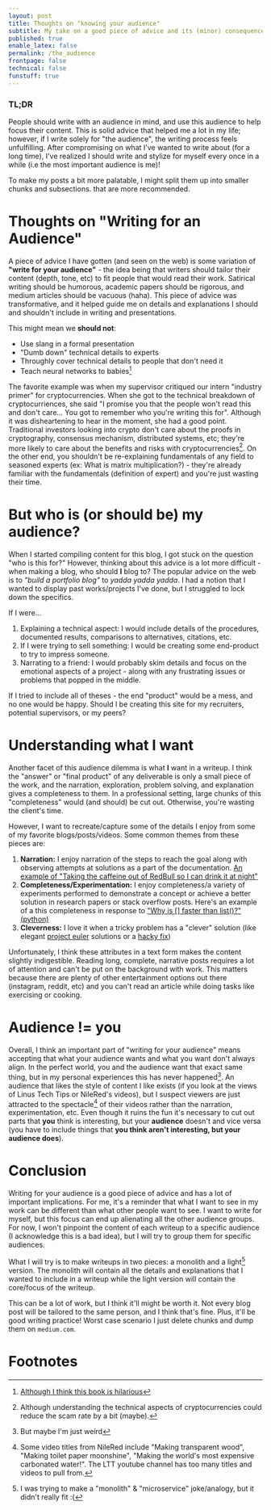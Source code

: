 ```yaml
---
layout: post
title: Thoughts on "knowing your audience" 
subtitle: My take on a good piece of advice and its (minor) consequences
published: true
enable_latex: false
permalink: /the_audience
frontpage: false
technical: false
funstuff: true
---
```


### TL;DR
People should write with an audience in mind, and use this audience to help focus their content. This is solid advice that helped me a lot in my life; however, if I write solely for "the audience", the writing process feels unfulfilling. After compromising on what I've wanted to write about (for a long time), I've realized I should write and stylize for myself every once in a while (i.e the most important audience is me)! 

To make my posts a bit more palatable, I might split them up into smaller chunks and subsections. that are more recommended.

# Thoughts on "Writing for an Audience"
A piece of advice I have gotten (and seen on the web) is some variation of **"write for your audience"** - the idea being that writers should tailor their content (depth, tone, etc) to fit people that would read their work. Satirical writing should be humorous, academic papers should be rigorous, and medium articles should be vacuous (haha). This piece of advice was transformative, and it helped guide me on details and explanations I should and shouldn't include in writing and presentations. 

This might mean we **should not**:
- Use slang in a formal presentation
- "Dumb down" technical details to experts
- Throughly cover technical details to people that don't need it
- Teach neural networks to babies[^1]

[^1]: [Although I think this book is hilarious](https://www.amazon.com/Neural-Networks-Babies-Baby-University/dp/1492671207/ref=pd_bxgy_img_2/136-5004900-0534036?_encoding=UTF8&pd_rd_i=1492671207&pd_rd_r=c5b3d8a8-4571-47de-b073-840695ef5816&pd_rd_w=z2ALT&pd_rd_wg=svEVV&pf_rd_p=ce6c479b-ef53-49a6-845b-bbbf35c28dd3&pf_rd_r=HR6KM5S0WD8S80KRJ4H9&psc=1&refRID=HR6KM5S0WD8S80KRJ4H9)

The favorite example was when my supervisor critiqued our intern "industry primer" for cryptocurrencies. When she got to the technical breakdown of cryptocurriences, she said "I promise you that the people won't read this and don't care... You got to remember who you're writing this for". Although it was disheartening to hear in the moment, she had a good point. Traditional investors looking into crypto don't care about the proofs in cryptography, consensus mechanism, distributed systems, etc; they're more likely to care about the benefits and risks  with cryptocurrencies[^2]. On the other end, you shouldn't be re-explaining fundamentals of any field to seasoned experts (ex: What is matrix multiplication?) - they're already familiar with the fundamentals (definition of expert) and you're just wasting their time. 

[^2]: Although understanding the technical aspects of cryptocurrencies could reduce the scam rate by a bit (maybe). 

# But who is (or should be) my audience?
When I started compiling content for this blog, I got stuck on the question "who is this for?" However, thinking about this advice is a lot more difficult - when making a blog, who should **I** blog to? The popular advice on the web is to *"build a portfolio blog"* to *yadda yadda yadda*. I had a notion that I wanted to display past works/projects I've done, but I struggled to lock down the specifics. 

If I were...
1) Explaining a technical aspect: I would include details of the procedures, documented results, comparisons to alternatives, citations, etc. 
2) If I were trying to sell something: I would be creating some end-product to try to impress someone.  
3) Narrating to a friend: I would probably skim details and focus on the emotional aspects of a project - along with any frustrating issues or problems that popped in the middle.

If I tried to include all of theses - the end "product" would be a mess, and no one would be happy. Should I be creating this site for my recruiters, potential supervisors, or my peers?

# Understanding what I want
Another facet of this audience dilemma is what **I** want in a writeup. I think the "answer" or "final product" of any deliverable is only a small piece of the work, and the narration, exploration, problem solving, and explanation gives a completeness to them. In a professional setting, large chunks of this "completeness" would (and should) be cut out. Otherwise, you're wasting the client's time. 

However, I want to recreate/capture some of the details I enjoy from some of my favorite blogs/posts/videos. Some common themes from these pieces are:
1) **Narration:** I enjoy narration of the steps to reach the goal along with observing attempts at solutions as a part of the documentation. [An example of "Taking the caffeine out of RedBull so I can drink it at night"](https://www.youtube.com/watch?v=oY8tz1paj6o) 
2) **Completeness/Experimentation:** I enjoy completeness/a variety of experiments performed to demonstrate a concept or achieve a better solution in research papers or stack overflow posts. Here's an example of a this completeness in response to ["Why is [] faster than list()?" (python)](https://stackoverflow.com/questions/30216000/why-is-faster-than-list)
3) **Cleverness:** I love it when a tricky problem has a "clever" solution (like elegant [project euler](https://projecteuler.net) solutions or a [hacky fix](https://www.youtube.com/watch?v=lIFE7h3m40U))

Unfortunately, I think these attributes in a text form makes the content slightly indigestible. Reading long, complete, narrative posts requires a lot of attention and can't be put on the background with work. This matters because there are plenty of other entertainment options out there (instagram, reddit, etc) and you can't read an article while doing tasks like exercising or cooking.

# Audience != you 
Overall, I think an important part of "writing for your audience" means accepting that what your audience wants and what you want don't always align. In the perfect world, you and the audience want that exact same thing, but in my personal experiences this has never happened[^3]. An audience that likes the style of content I like exists (if you look at the views of Linus Tech Tips or NileRed's videos), but I suspect viewers are just attracted to the spectacle[^4] of their videos rather than the narration, experimentation, etc. Even though it ruins the fun it's necessary to cut out parts that **you** think is interesting, but your **audience** doesn't and vice versa (you have to include things that **you think aren't interesting, but your audience does**). 

[^3]: But maybe I'm just weird
[^4]: Some video titles from NileRed include "Making transparent wood", "Making toilet paper moonshine", "Making the world's most expensive carbonated water!". The LTT youtube channel has too many titles and videos to pull from.


# Conclusion
Writing for your audience is a good piece of advice and has a lot of important implications. For me, it's a reminder that what I want to see in my work can be different than what other people want to see. I want to write for myself, but this focus can end up alienating all the other audience groups. For now, I won't pinpoint the content of each writeup to a specific audience (I acknowledge this is a bad idea), but I will try to group them for specific audiences. 

What I will try is to make writeups in two pieces: a monolith and a light[^5] version. The monolith will contain all the details and explanations that I wanted to include in a writeup while the light version will contain the core/focus of the writeup. 

This can be a lot of work, but I think it'll might be worth it. Not every blog post will be tailored to the same person, and I think that's fine. Plus, it'll be good writing practice! Worst case scenario I just delete chunks and dump them on `medium.com`. 

[^5]: I was trying to make a "monolith" & "microservice" joke/analogy, but it didn't really fit :(
# Footnotes